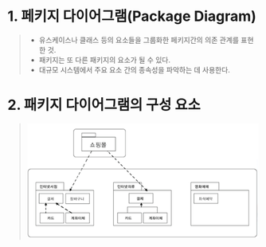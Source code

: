 # 1. 페키지 다이어그램(Package Diagram)
> - 유스케이스나 클래스 등의 요소들을 그룹화한 페키지간의 의존 관계를 표현한 것.
> - 패키지는 또 다른 패키지의 요소가 될 수 있다.
> - 대규모 시스템에서 주요 요소 간의 종속성을 파악하는 데 사용한다.

# 2. 패키지 다이어그램의 구성 요소
> ![alt text](img/패키지_다이어그램.png)